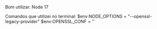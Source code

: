 Bom utilizar:
Node 17

Comandos que utilizei no terminal:
$env:NODE_OPTIONS = "--openssl-legacy-provider"
$env:OPENSSL_CONF = ''
